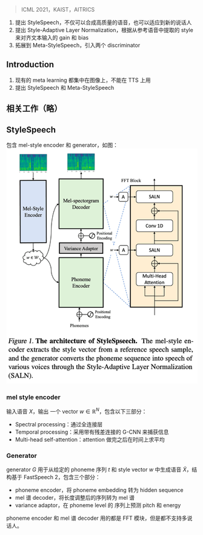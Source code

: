 > ICML 2021，KAIST，AITRICS

1. 提出 StyleSpeech，不仅可以合成高质量的语音，也可以适应到新的说话人
2. 提出 Style-Adaptive Layer Normalization，根据从参考语音中提取的 style 来对齐文本输入的 gain 和 bias
3. 拓展到 Meta-StyleSpeech，引入两个 discriminator

## Introduction

1. 现有的 meta learning 都集中在图像上，不能在 TTS 上用
2. 提出 StyleSpeech 和 Meta-StyleSpeech

## 相关工作（略）

## StyleSpeech

包含 mel-style encoder 和 generator，如图：
![](image/Pasted%20image%2020231207112353.png)

### mel style encoder

输入语音 $X$，输出 一个 vector $w\in\mathbb{R}^{N}$，包含以下三部分：
+ Spectral processing：通过全连接层
+ Temporal processing：采用带有残差连接的 G-CNN 来捕获信息
+ Multi-head self-attention：attention 做完之后在时间上求平均

### Generator

generator $G$ 用于从给定的 phoneme 序列 $t$ 和 style vector $w$ 中生成语音 $\widetilde{X}$，结构基于 FastSpeech 2，包含三个部分：
+ phoneme encoder，将 phoneme embedding 转为 hidden sequence
+ mel 谱 decoder，将长度调整后的序列转为 mel 谱
+ variance adaptor，在 phoneme level 的 序列上预测 pitch 和 energy
 
phoneme encoder 和 mel 谱 decoder 用的都是 FFT 模块，但是都不支持多说话人。
